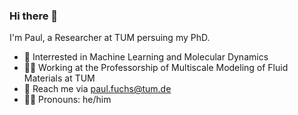 ### Hi there 👋
I'm Paul, a Researcher at TUM persuing my PhD. 

- 👀 Interrested in Machine Learning and Molecular Dynamics
- 🧑‍💻 Working at the Professorship of Multiscale Modeling of Fluid Materials at TUM
- 📮 Reach me via paul.fuchs@tum.de
- 👱‍♂️ Pronouns: he/him


<!--
**pl-fuchs/pl-fuchs** is a ✨ _special_ ✨ repository because its `README.md` (this file) appears on your GitHub profile.

Here are some ideas to get you started:

- 🔭 I’m currently working on ...
- 🌱 I’m currently learning ...
- 👯 I’m looking to collaborate on ...
- 🤔 I’m looking for help with ...
- 💬 Ask me about ...
- 📫 How to reach me: ...
- 😄 Pronouns: ...
- ⚡ Fun fact: ...
-->
